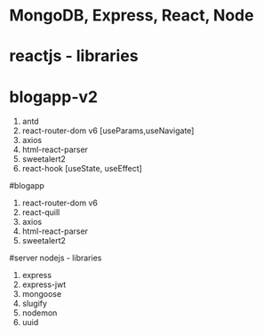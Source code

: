 # MongoDB, Express, React, Node
# reactjs - libraries

# blogapp-v2
1.  antd
2.  react-router-dom v6 [useParams,useNavigate]
3.  axios
4.  html-react-parser
5.  sweetalert2
6.  react-hook [useState, useEffect]

#blogapp

1.  react-router-dom v6
2.  react-quill
3.  axios
4.  html-react-parser
5.  sweetalert2

#server
nodejs - libraries
1.  express
2.  express-jwt
3.  mongoose
4.  slugify
5.  nodemon
6.  uuid


